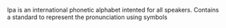 Ipa is an international phonetic alphabet intented for all speakers. Contains a 
standard to represent the pronunciation using symbols
